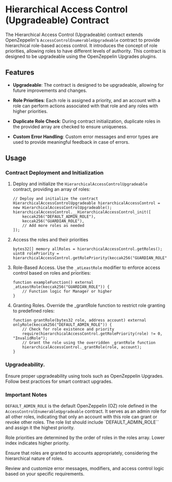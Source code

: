 # Hierarchical Access Control (Upgradeable) Contract

The Hierarchical Access Control (Upgradeable) contract extends OpenZeppelin's `AccessControlEnumerableUpgradeable` contract to provide hierarchical role-based access control. It introduces the concept of role priorities, allowing roles to have different levels of authority. This contract is designed to be upgradeable using the OpenZeppelin Upgrades plugins.

## Features

- **Upgradeable**: The contract is designed to be upgradeable, allowing for future improvements and changes.

- **Role Priorities**: Each role is assigned a priority, and an account with a role can perform actions associated with that role and any roles with higher priorities.

- **Duplicate Role Check**: During contract initialization, duplicate roles in the provided array are checked to ensure uniqueness.

- **Custom Error Handling**: Custom error messages and error types are used to provide meaningful feedback in case of errors.

## Usage

### Contract Deployment and Initialization

1. Deploy and initialize the `HierarchicalAccessControlUpgradeable` contract, providing an array of roles:

   ```solidity
   // Deploy and initialize the contract
   HierarchicalAccessControlUpgradeable hierarchicalAccessControl = new HierarchicalAccessControlUpgradeable();
   hierarchicalAccessControl.__HierarchicalAccessControl_init([
       keccak256("DEFAULT_ADMIN_ROLE"),
       keccak256("GUARDIAN_ROLE"),
       // Add more roles as needed
   ]);
   ```
2. Access the roles and their priorities

    ```solidity
    bytes32[] memory allRoles = hierarchicalAccessControl.getRoles();
    uint8 rolePriority = hierarchicalAccessControl.getRolePriority(keccak256("GUARDIAN_ROLE"));
    ```
3. Role-Based Access. Use the `_atLeastRole` modifier to enforce access control based on roles and priorities:
    ```solidity
    function exampleFunction() external _atLeastRole(keccak256("GUARDIAN_ROLE")) {
        // Function logic for Manager or higher
    }
    ```
4. Granting Roles. Override the _grantRole function to restrict role granting to predefined roles:
    ```solidity
    function grantRole(bytes32 role, address account) external onlyRole(keccak256("DEFAULT_ADMIN_ROLE")) {
        // Check for role existence and priority
        require(hierarchicalAccessControl.getRolePriority(role) != 0, "InvalidRole");
        // Grant the role using the overridden _grantRole function
        hierarchicalAccessControl._grantRole(role, account);
    }
    ```
### Upgradeability. 
Ensure proper upgradeability using tools such as OpenZeppelin Upgrades. Follow best practices for smart contract upgrades.

### Important Notes
`DEFAULT_ADMIN_ROLE` is the default OpenZeppelin (OZ) role defined in the `AccessControlEnumerableUpgradeable` contract. It serves as an admin role for all other roles, indicating that only an account with this role can grant or revoke other roles. The role list should include `DEFAULT_ADMIN_ROLE`` and assign it the highest priority.

Role priorities are determined by the order of roles in the roles array. Lower index indicates higher priority.

Ensure that roles are granted to accounts appropriately, considering the hierarchical nature of roles.

Review and customize error messages, modifiers, and access control logic based on your specific requirements.